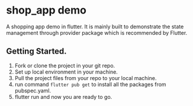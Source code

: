 # shop_app demo

A shopping app demo in flutter. It is mainly built to demonstrate the state management through provider package which is recommended by Flutter.

## Getting Started.
1) Fork or clone the project in your git repo.
2) Set up local environment in your machine.
3) Pull the project files from your repo to your local machine.
4) run command `flutter pub get` to install all the packages from pubspec.yaml.
5) flutter run and now you are ready to go.

